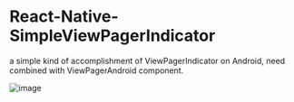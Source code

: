 # React-Native-SimpleViewPagerIndicator
a simple kind of accomplishment of ViewPagerIndicator on Android, need combined with ViewPagerAndroid component.

 ![image](https://github.com/zhqchen/React-Native-SimpleViewPagerIndicator/raw/master/screenshots/result.jpg)